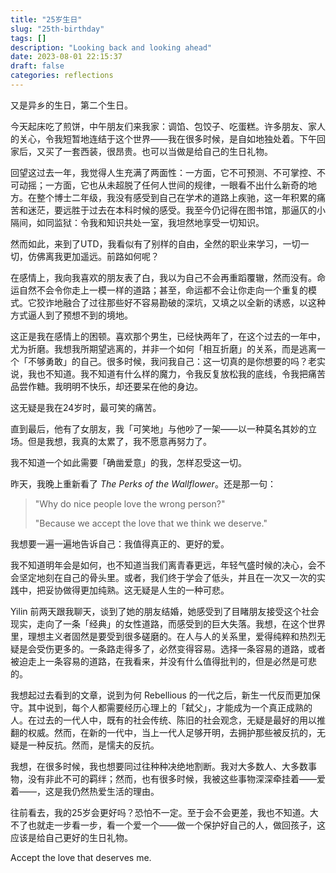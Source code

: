 ```yaml
---
title: "25岁生日"
slug: "25th-birthday"
tags: []
description: "Looking back and looking ahead"
date: 2023-08-01 22:15:37
draft: false
categories: reflections 
---
```


又是异乡的生日，第二个生日。

今天起床吃了煎饼，中午朋友们来我家：调馅、包饺子、吃蛋糕。许多朋友、家人的关心，令我短暂地连结于这个世界——我在很多时候，是自如地独处着。下午回家后，又买了一套西装，很昂贵。也可以当做是给自己的生日礼物。

回望这过去一年，我觉得人生充满了两面性：一方面，它不可预测、不可掌控、不可动摇；一方面，它也从未超脱了任何人世间的规律，一眼看不出什么新奇的地方。在整个博士二年级，我没有感受到自己在学术的道路上疾驰，这一年积累的痛苦和迷茫，要远胜于过去在本科时候的感受。我至今仍记得在图书馆，那逼仄的小隔间，如同监狱：令我和知识共处一室，我坦然地享受一切知识。

然而如此，来到了UTD，我看似有了别样的自由，全然的职业来学习，一切一切，仿佛离我更加遥远。前路如何呢？

在感情上，我向我喜欢的朋友表了白，我以为自己不会再重蹈覆辙，然而没有。命运自然不会令你走上一模一样的道路；甚至，命运都不会让你走向一个重复的模式。它狡诈地融合了过往那些好不容易勘破的深坑，又填之以全新的诱惑，以这种方式逼人到了预想不到的境地。

这正是我在感情上的困顿。喜欢那个男生，已经快两年了，在这个过去的一年中，尤为折磨。我想我所期望逃离的，并非一个如何「相互折磨」的关系，而是逃离一个「不够勇敢」的自己。很多时候，我问我自己：这一切真的是你想要的吗？老实说，我也不知道。我不知道有什么样的魔力，令我反复放松我的底线，令我把痛苦品尝作糖。我明明不快乐，却还要呆在他的身边。

这无疑是我在24岁时，最可笑的痛苦。

直到最后，他有了女朋友，我「可笑地」与他吵了一架——以一种莫名其妙的立场。但是我想，我真的太累了，我不愿意再努力了。

我不知道一个如此需要「确凿爱意」的我，怎样忍受这一切。

昨天，我晚上重新看了 *The Perks of the Wallflower*。还是那一句：

> "Why do nice people love the wrong person?"
> 
> "Because we accept the love that we think we deserve."

我想要一遍一遍地告诉自己：我值得真正的、更好的爱。

我不知道明年会是如何，也不知道当我们离青春更远，年轻气盛时候的决心，会不会坚定地刻在自己的骨头里。或者，我们终于学会了低头，并且在一次又一次的实践中，把妥协做得更加纯熟。这无疑是人生的一种可悲。

Yilin 前两天跟我聊天，谈到了她的朋友结婚，她感受到了目睹朋友接受这个社会现实，走向了一条「经典」的女性道路，而感受到的巨大失落。我想，在这个世界里，理想主义者固然是要受到很多磋磨的。在人与人的关系里，爱得纯粹和热烈无疑是会受伤更多的。一条路走得多了，必然变得容易。选择一条容易的道路，或者被迫走上一条容易的道路，在我看来，并没有什么值得批判的，但是必然是可悲的。

我想起过去看到的文章，说到为何 Rebellious 的一代之后，新生一代反而更加保守。其中说到，每个人都需要经历心理上的「弑父」，才能成为一个真正成熟的人。在过去的一代人中，既有的社会传统、陈旧的社会观念，无疑是最好的用以推翻的权威。然而，在新的一代中，当上一代人足够开明，去拥护那些被反抗的，无疑是一种反抗。然而，是懦夫的反抗。

我想，在很多时候，我也想要同过往种种决绝地割断。我对大多数人、大多数事物，没有非此不可的羁绊；然而，也有很多时候，我被这些事物深深牵挂着——爱着——，这是我仍然热爱生活的理由。

往前看去，我的25岁会更好吗？恐怕不一定。至于会不会更差，我也不知道。大不了也就走一步看一步，看一个爱一个——做一个保护好自己的人，做回孩子，这应该是给自己更好的生日礼物。

Accept the love that deserves me.